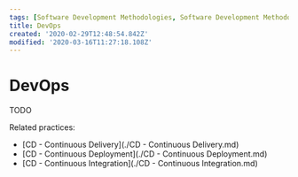 ```yaml
---
tags: [Software Development Methodologies, Software Development Methodologies - DevOps, TODO]
title: DevOps
created: '2020-02-29T12:48:54.842Z'
modified: '2020-03-16T11:27:18.108Z'
---
```


# DevOps

TODO

Related practices:

- [CD - Continuous Delivery](./CD - Continuous Delivery.md)
- [CD - Continuous Deployment](./CD - Continuous Deployment.md)
- [CD - Continuous Integration](./CD - Continuous Integration.md)
